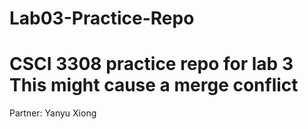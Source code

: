 # Lab03-Practice-Repo
CSCI 3308 practice repo for lab 3
This might cause a merge conflict
=======
Partner: Yanyu Xiong
